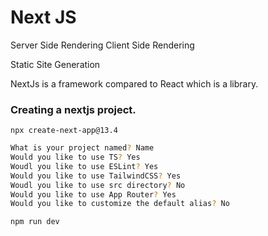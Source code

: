 # Next JS

Server Side Rendering 
Client Side Rendering 

Static Site Generation 

NextJs is a framework compared to React which is a library. 

### Creating a nextjs project. 

`npx create-next-app@13.4`

```bash
What is your project named? Name
Would you like to use TS? Yes
Woudl you like to use ESLint? Yes
Would you like to use TailwindCSS? Yes
Woudl you like to use src directory? No
Would you like to use App Router? Yes
Would you like to customize the default alias? No
```


`npm run dev`

